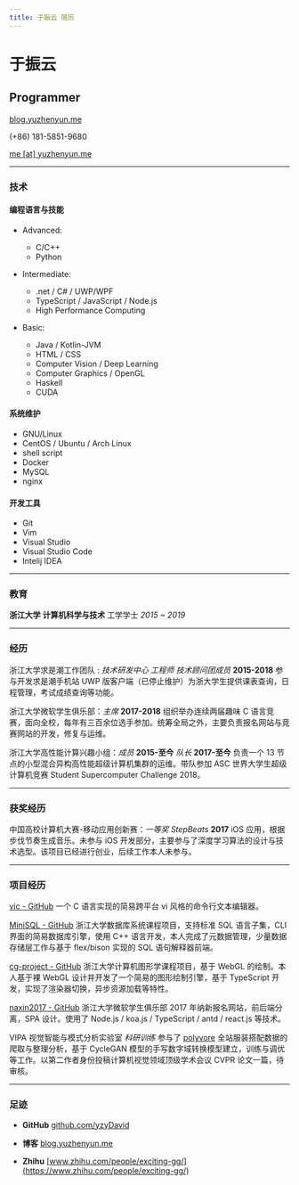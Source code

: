 ```yaml
---
title: 于振云 简历
---
```



# 于振云


## Programmer

[blog.yuzhenyun.me](https://blog.yuzhenyun.me)

(+86) 181-5851-9680

[me [at] yuzhenyun.me](mailto:me@yuzhenyun.me)

------

### 技术

#### 编程语言与技能

- Advanced:
  - C/C++
  - Python

- Intermediate:
  - .net / C# / UWP/WPF
  - TypeScript / JavaScript / Node.js
  - High Performance Computing

- Basic:
  - Java / Kotlin-JVM
  - HTML / CSS
  - Computer Vision / Deep Learning
  - Computer Graphics / OpenGL
  - Haskell
  - CUDA

#### 系统维护

- GNU/Linux
- CentOS / Ubuntu / Arch Linux
- shell script
- Docker
- MySQL
- nginx

#### 开发工具

- Git
- Vim
- Visual Studio
- Visual Studio Code
- Intelij IDEA

------

### 教育

**浙江大学** **计算机科学与技术** 工学学士 *2015 ~ 2019*

------

### 经历

浙江大学求是潮工作团队 : *技术研发中心 工程师 技术顾问团成员*  **2015-2018** 参与开发求是潮手机站 UWP 版客户端（已停止维护）为浙大学生提供课表查询，日程管理，考试成绩查询等功能。

浙江大学微软学生俱乐部：*主席* **2017-2018** 组织举办连续两届趣味 C 语言竞赛，面向全校，每年有三百余位选手参加。统筹全局之外，主要负责报名网站与竞赛网站的开发，修复与运维。

浙江大学高性能计算兴趣小组：*成员* **2015-至今** *队长* **2017-至今** 负责一个 13 节点的小型混合异构高性能超级计算机集群的运维。带队参加 ASC 世界大学生超级计算机竞赛 Student Supercomputer Challenge 2018。

------

### 获奖经历

中国高校计算机大赛-移动应用创新赛：*一等奖 StepBeats* **2017** iOS 应用，根据步伐节奏生成音乐。未参与 iOS 开发部分，主要参与了深度学习算法的设计与技术选型。该项目已经进行创业，后续工作本人未参与。

------

### 项目经历

[vic - GitHub](https://github.com/yzyDavid/vic) 一个 C 语言实现的简易跨平台 vi 风格的命令行文本编辑器。

[MiniSQL - GitHub](https://github.com/VEXIO/MiniSQL) 浙江大学数据库系统课程项目，支持标准 SQL 语言子集，CLI 界面的简易数据库引擎，使用 C++ 语言开发，本人完成了元数据管理，少量数据存储层工作与基于 flex/bison 实现的 SQL 语句解释器前端。

[cg-project - GitHub](https://github.com/yzyDavid/cg-project) 浙江大学计算机图形学课程项目，基于 WebGL 的绘制。本人基于裸 WebGL 设计并开发了一个简易的图形绘制引擎，基于 TypeScript 开发，实现了渲染器切换，异步资源加载等特性。

[naxin2017 - GitHub](https://github.com/yzyDavid/naxin2017) 浙江大学微软学生俱乐部 2017 年纳新报名网站，前后端分离，SPA 设计。使用了 Node.js / koa.js / TypeScript / antd / react.js 等技术。

VIPA 视觉智能与模式分析实验室 *科研训练* 参与了 [polyvore](https://www.polyvore.com/) 全站服装搭配数据的爬取与整理分析，基于 CycleGAN 模型的手写数字域转换模型建立，训练与调优等工作。以第二作者身份投稿计算机视觉领域顶级学术会议 CVPR 论文一篇，待审核。

------

### 足迹

* **GitHub**
    [github.com/yzyDavid](https://github.com/yzyDavid)

* **博客**
    [blog.yuzhenyun.me](https://blog.yuzhenyun.me)

* **Zhihu**
    [www.zhihu.com/people/exciting-gg/](https://www.zhihu.com/people/exciting-gg/)